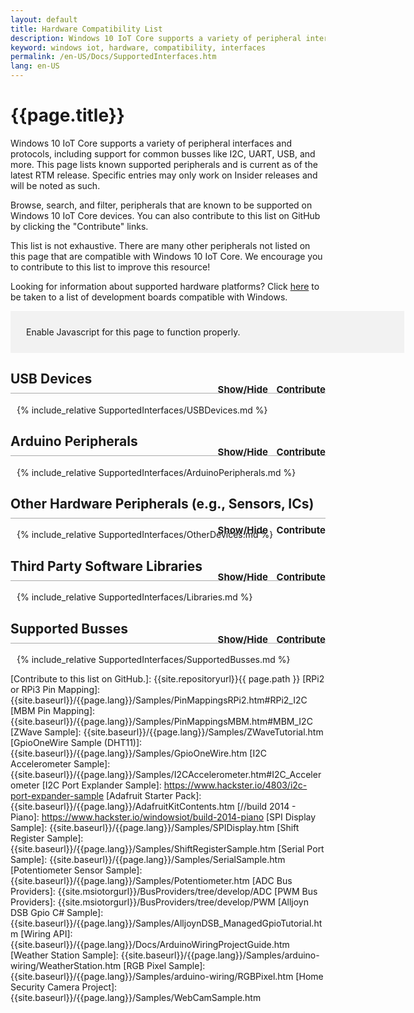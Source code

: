 ```yaml
---
layout: default
title: Hardware Compatibility List
description: Windows 10 IoT Core supports a variety of peripheral interfaces and protocols, including support for common buses like I2C, UART, USB, and more.
keyword: windows iot, hardware, compatibility, interfaces
permalink: /en-US/Docs/SupportedInterfaces.htm
lang: en-US
---
```

<style>
.MsVerified 
{
	margin: 0 auto;
  display: block;
  width: 45px;
  height: 40px;
}
a {cursor:pointer}
h2 
{
	border-bottom: 1px solid #AAAAAA;
	padding-bottom: 10px;
}
.sectionControls
{
	font-size:15px;
	float:right;
	position:relative;
	top:20px;
}
.sectionControls a
{
	padding-left: 10px;
}
tr:nth-child(even) {background: #f2f2f2;}
th {background: #f2f2f2;}
td:nth-child(1)
{
    width: 200px;
}
td:nth-child(2)
{
    width: 40px;
}
td:nth-child(3)
{
    width: 300px;
}
td:nth-child(4)
{
    width: 200px;
}
td:nth-child(5)
{
    width: 200px;
}
td:nth-child(6)
{
    width: 100px;
}
.section {
	padding-left: 10px;
}
.searchbox
{
	background-color: #f2f2f2;
	width: 600px;
	padding: 15px;
}

.searchbox a
{
	padding-left: 20px;
}

.searchbox a:hover
{
	text-decoration: underline;
}

.searchbox div
{
	margin: 10px;
}
</style>

# {{page.title}}
Windows 10 IoT Core supports a variety of peripheral interfaces and protocols, including support for common busses like I2C, UART, USB, and more. This page lists known supported peripherals and is current as of the latest RTM release. Specific entries may only work on Insider releases and will be noted as such. 

Browse, search, and filter, peripherals that are known to be supported on Windows 10 IoT Core devices. You can also contribute to this list on GitHub by clicking the "Contribute" links.  

This list is not exhaustive. There are many other peripherals not listed on this page that are compatible with Windows 10 IoT Core. We encourage you to contribute to this list to improve this resource!

Looking for information about supported hardware platforms? Click [here](https://msdn.microsoft.com/library/windows/hardware/dn914597(v=vs.85).aspx) to be taken to a list of development boards compatible with Windows.

<div class="searchbox">
	<div id='javascriptWarn' class='javascriptWarn'>
		Enable Javascript for this page to function properly.
	</div>
	<div class="searchTools" style="display:none">
		<div>
			<h3> Search and Filter </h3>
			Filter lists by board type:
			<select id="boardSelect" onchange="filterDeviceRows();">
			  <option value=".">All</option>
			  <option value="RPI2">RPi2/RPi3</option>
			  <option value="MBM">MBM</option>
			</select>
		</div>
		<div>
			Search <b> all </b> lists by Part Name/Model:
			<input id="filterInput" oninput="filterDeviceRows();"/>
			<button onClick="$('#filterInput')[0].value='';filterDeviceRows();">Clear</button>
		</div>
		<div>
			<a onClick="showHideAll(false); return false;"> Hide all Sections	</a>
			<a onClick="showHideAll(true); return false;"> Show all Sections </a>
		</div>
	</div>
</div>

<div class="SearchResultsSection" markdown="1" style="display:none">
## <a name="SearchResults" class="SearchResults" onClick="toggleSection('SearchResults');return false;">Search Results</a>
<div class="SearchResults" markdown="1">

{:.table.table-bordered .SearchResults}
Part Name / No. | Compatible Boards | Description | Notes  | Projects, Samples, Libraries |Microsoft Verified                  |
----------------|-------------------|-------------|--------|------------------------------|------------------------------------|
result          | result            | result      | result | result                       |result                              |

</div></div>


<h2> <a onClick="toggleSection('USBDevices');return false;">USB Devices </a>
	<div class="sectionControls">
		<a class="sectionToggle" onClick="toggleSection('USBDevices');return false;">Show/Hide</a>
		<a class="sectionContribute" onClick="contribute('USBDevices');return false;">Contribute</a>
	</div>
</h2>
<div class="USBDevices section" markdown="1">
{% include_relative SupportedInterfaces/USBDevices.md %}
</div>

<h2> <a onClick="toggleSection('ArduinoPeripherals');return false;"> Arduino Peripherals </a>
	<div class="sectionControls">
		<a class="sectionToggle" onClick="toggleSection('ArduinoPeripherals');return false;">Show/Hide</a>
		<a class="sectionContribute" onClick="contribute('ArduinoPeripherals');return false;">Contribute</a>
	</div>
</h2>
<div class="ArduinoPeripherals section" markdown="1">
{% include_relative SupportedInterfaces/ArduinoPeripherals.md %}
</div>

<h2> <a onClick="toggleSection('OtherDevices');return false;"> Other Hardware Peripherals (e.g., Sensors, ICs)</a>
	<div class="sectionControls">
		<a class="sectionToggle" onClick="toggleSection('OtherDevices');return false;">Show/Hide</a>
		<a class="sectionContribute" onClick="contribute('OtherDevices');return false;">Contribute</a>
	</div>
</h2>
<div class="OtherDevices section" markdown="1">
{% include_relative SupportedInterfaces/OtherDevices.md %}
</div>

<h2> <a onClick="toggleSection('Libraries');return false;"> Third Party Software Libraries</a>
	<div class="sectionControls">
		<a class="sectionToggle" onClick="toggleSection('Libraries');return false;">Show/Hide</a>
		<a class="sectionContribute" onClick="contribute('Libraries');return false;">Contribute</a>
	</div>
</h2>
<div class="Libraries section" markdown="1">
{% include_relative SupportedInterfaces/Libraries.md %}
</div>

<h2> <a onClick="toggleSection('SupportedBusses');return false;"> Supported Busses</a>
	<div class="sectionControls">
		<a class="sectionToggle" onClick="toggleSection('SupportedBusses');return false;">Show/Hide</a>
		<a class="sectionContribute" onClick="contribute('SupportedBusses');return false;">Contribute</a>
	</div>
</h2>
<div class="SupportedBusses section" markdown="1">
{% include_relative SupportedInterfaces/SupportedBusses.md %}
</div>

<script>
	  function filterDeviceRows()
	  {
				var selectedBoard = $("#boardSelect option:selected")[0].value;
				var boardColumn = 1; // compatible boards
				var searchColumn = 0; // model
				var searchString = $("#filterInput")[0].value;
				if (searchString=='') {searchString = '.';}
				var regExBoard = new RegExp(selectedBoard,"i");
				var regEx = new RegExp(searchString,"i");

				var rows = $(".devices tr");
				var searchResults = [];
				for (var rowNbr = 0; rowNbr < rows.length; rowNbr++){
					if (rows[rowNbr].rowIndex > 0)
					{
						if ( rows[rowNbr].cells[boardColumn].innerHTML.match(regExBoard))
						{
							if ( rows[rowNbr].cells[searchColumn].innerHTML.match(regEx))
							{
								searchResults.push(rows[rowNbr]);
					    }
							rows[rowNbr].style.display = "";
				    }
				    else
				    {
							rows[rowNbr].style.display = "none";
						}

					}
				}

				//Update search results
				if (searchString > '.' )
				{
					var searchTable = $('table.SearchResults')[0];

					// remove existing rows
					$('table.SearchResults tr').has('td').remove();

					// Add all found rows
					for (var rowNbr = 0; rowNbr < searchResults.length; rowNbr++){
							var row = searchTable.insertRow(searchTable.rows.length);
							for (cellNbr = 0; cellNbr < searchTable.rows[0].cells.length; cellNbr++) {
	        			var cell = row.insertCell(cellNbr);
	        			cell.innerHTML = searchResults[rowNbr].cells[cellNbr].innerHTML;
	       			}
					}
					$("div.SearchResultsSection").show();
				}
				else
				{
					$("div.SearchResultsSection").hide();
				}
		}

		function toggleSection(section) {
			$("."+section+".section").toggle('slow');
		}

		function changeSectionState(section, shouldShow) {
			var sectionObj = $("."+section+".section").filter(":visible");
			if (shouldShow && sectionObj == null)
			{
				toggleSection(section);
			}
			if (!shouldShow && sectionObj != null)
			{
				toggleSection(section);
			}
		}

		function showHideAll(shouldShow) {			
			if (shouldShow)
			{
				$(".section").show('slow');
			} else {
				$(".section").hide('slow');
			}
		}
		
		function contribute(section) {			
			var pagePath="{{site.repositoryurl}}{{page.path}}";
			
			var url = pagePath.replace("SupportedInterfaces", "SupportedInterfaces/" + section); 
			
	  	var win = window.open(url, '_blank');
  		win.focus();
		}

		window.onload = function() {
      $(".section").hide();
      $(".javascriptWarn").hide();
      $(".searchTools").show();
      if(window.location.hash) {
			  $(location.hash).parent().show();
			  window.scrollTo(0, $(location.hash).offset().top);
			} 
    }
</script>

<!-- Reference Links -->
[MSVerified]: {{site.baseurl}}/Resources/images/checkmark.svg "Microsoft Verified"
[Contribute to this list on GitHub.]: {{site.repositoryurl}}{{ page.path }}
[RPi2 or RPi3 Pin Mapping]: {{site.baseurl}}/{{page.lang}}/Samples/PinMappingsRPi2.htm#RPi2_I2C
[MBM Pin Mapping]: {{site.baseurl}}/{{page.lang}}/Samples/PinMappingsMBM.htm#MBM_I2C
[ZWave Sample]: {{site.baseurl}}/{{page.lang}}/Samples/ZWaveTutorial.htm
[GpioOneWire Sample (DHT11)]: {{site.baseurl}}/{{page.lang}}/Samples/GpioOneWire.htm
[I2C Accelerometer Sample]: {{site.baseurl}}/{{page.lang}}/Samples/I2CAccelerometer.htm#I2C_Accelerometer
[I2C Port Explander Sample]: https://www.hackster.io/4803/i2c-port-expander-sample
[Adafruit Starter Pack]: {{site.baseurl}}/{{page.lang}}/AdafruitKitContents.htm
[//build 2014 - Piano]: https://www.hackster.io/windowsiot/build-2014-piano
[SPI Display Sample]: {{site.baseurl}}/{{page.lang}}/Samples/SPIDisplay.htm
[Shift Register Sample]: {{site.baseurl}}/{{page.lang}}/Samples/ShiftRegisterSample.htm
[Serial Port Sample]: {{site.baseurl}}/{{page.lang}}/Samples/SerialSample.htm
[Potentiometer Sensor Sample]: {{site.baseurl}}/{{page.lang}}/Samples/Potentiometer.htm
[ADC Bus Providers]: {{site.msiotorgurl}}/BusProviders/tree/develop/ADC
[PWM Bus Providers]: {{site.msiotorgurl}}/BusProviders/tree/develop/PWM
[Alljoyn DSB Gpio C# Sample]: {{site.baseurl}}/{{page.lang}}/Samples/AlljoynDSB_ManagedGpioTutorial.htm
[Wiring API]: {{site.baseurl}}/{{page.lang}}/Docs/ArduinoWiringProjectGuide.htm
[Weather Station Sample]: {{site.baseurl}}/{{page.lang}}/Samples/arduino-wiring/WeatherStation.htm
[RGB Pixel Sample]: {{site.baseurl}}/{{page.lang}}/Samples/arduino-wiring/RGBPixel.htm
[Home Security Camera Project]: {{site.baseurl}}/{{page.lang}}/Samples/WebCamSample.htm

